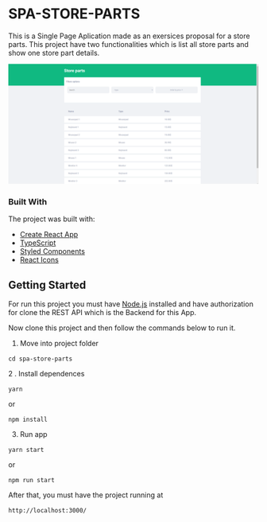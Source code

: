 # SPA-STORE-PARTS

This is a Single Page Aplication made as an exersices proposal for a store parts. This project have two functionalities which is list all store parts and show one store part details.

![List all store parts page](./assets/list.png)

### Built With

The project was built with:

-   [Create React App](https://create-react-app.dev/)
-   [TypeScript](https://www.typescriptlang.org/)
-   [Styled Components](https://styled-components.com/)
-   [React Icons](https://react-icons.github.io/react-icons)

## Getting Started

For run this project you must have [Node.js](https://nodejs.org/en/) installed and have authorization for clone the REST API which is the Backend for this App.

Now clone this project and then follow the commands below to run it.

1. Move into project folder

```
cd spa-store-parts
```

2 . Install dependences

```
yarn
```

or

```
npm install
```

3. Run app

```
yarn start
```

or

```
npm run start
```

After that, you must have the project running at

```
http://localhost:3000/
```
